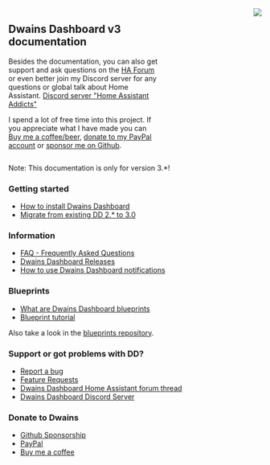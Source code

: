 <div class="row" style="display: grid; grid-template-columns: 60% 40%;">
  <div class="column">
  <h2>Dwains Dashboard v3 documentation</h2>
  <p>Besides the documentation, you can also get support and ask questions on the <a href="https://community.home-assistant.io/t/dwains-theme-released-an-auto-generating-lovelace-ui-theme/168593?u=dwains">HA Forum</a> or even better join my Discord server for any questions or global talk about Home Assistant. <a href="https://discord.gg/7yt64uX">Discord server "Home Assistant Addicts"</a></p>
  <p>
  I spend a lot of free time into this project. If you appreciate what I have made you can <a href="https://www.buymeacoffee.com/FAkYvrx" target="_blank">Buy me a coffee/beer</a>, <a href="https://www.paypal.me/dwainscheeren" target="_blank">donate to my PayPal account</a> or <a href="https://github.com/sponsors/dwainscheeren">sponsor me on Github</a>.
  </p>
  </div>
  <div class="column" style="text-align: right;">
   <img src="../images/preview1.jpg">
  </div>
</div>

Note: This documentation is only for version 3.*!

### Getting started
* [How to install Dwains Dashboard](information/installation.md)
* [Migrate from existing DD 2.* to 3.0](information/migrate-v2-to-v3.md)

### Information
* [FAQ - Frequently Asked Questions](information/faq.md)
* [Dwains Dashboard Releases](https://github.com/dwainscheeren/dwains-lovelace-dashboard/releases)
* [How to use Dwains Dashboard notifications](information/notifications.md)

### Blueprints
* [What are Dwains Dashboard blueprints](blueprint/what-are-blueprints.md)
* [Blueprint tutorial](blueprint/tutorial.md)

Also take a look in the [blueprints repository](https://github.com/dwainscheeren/dwains-dashboard-blueprints).

### Support or got problems with DD?
* [Report a bug](https://github.com/dwainscheeren/dwains-lovelace-dashboard/issues)
* [Feature Requests](https://github.com/dwainscheeren/dwains-lovelace-dashboard/discussions)
* [Dwains Dashboard Home Assistant forum thread](https://community.home-assistant.io/t/dwains-theme-an-auto-generating-lovelace-ui-theme/168593?u=dwains)
* [Dwains Dashboard Discord Server](https://discord.gg/7yt64uX)

### Donate to Dwains
* [Github Sponsorship](https://github.com/sponsors/dwainscheeren)
* [PayPal](https://www.paypal.me/dwainscheeren)
* [Buy me a coffee](https://www.buymeacoffee.com/FAkYvrx)
